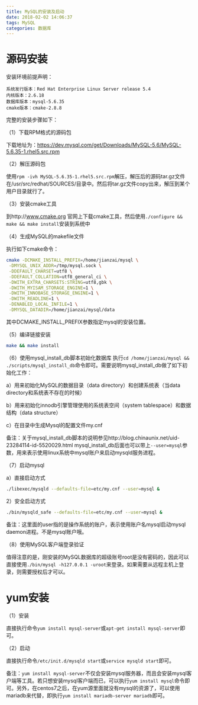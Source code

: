 ```yaml
---
title: MySQL的安装及启动
date: 2018-02-02 14:06:37
tags: MySQL
categories: 数据库
---
```


# 源码安装

安装环境前提声明：

	系统发行版本：Red Hat Enterprise Linux Server release 5.4
	内核版本：2.6.18
	数据库版本：mysql-5.6.35
	cmake版本：cmake-2.8.8

完整的安装步骤如下：

（1）下载RPM格式的源码包

下载地址为：https://dev.mysql.com/get/Downloads/MySQL-5.6/MySQL-5.6.35-1.rhel5.src.rpm

（2）解压源码包

使用`rpm -ivh MySQL-5.6.35-1.rhel5.src.rpm`解压，解压后的源码tar.gz文件在/usr/src/redhat/SOURCES/目录中。然后将tar.gz文件copy出来，解压到某个用户目录就行了。

（3）安装cmake工具

到http://www.cmake.org 官网上下载cmake工具，然后使用`./configure && make && make install`安装到系统中

（4）生成MySQL的makefile文件

执行如下cmake命令：

```bash
cmake -DCMAKE_INSTALL_PREFIX=/home/jianzai/mysql \
 -DMYSQL_UNIX_ADDR=/tmp/mysql.sock \
 -DDEFAULT_CHARSET=utf8 \
 -DDEFAULT_COLLATION=utf8_general_ci \
 -DWITH_EXTRA_CHARSETS:STRING=utf8,gbk \
 -DWITH_MYISAM_STORAGE_ENGINE=1 \
 -DWITH_INNOBASE_STORAGE_ENGINE=1 \
 -DWITH_READLINE=1 \
 -DENABLED_LOCAL_INFILE=1 \
 -DMYSQL_DATADIR=/home/jianzai/mysql/data
```

其中DCMAKE_INSTALL_PREFIX参数指定mysql的安装位置。

（5）编译链接安装

```bash
make && make install
```

（6）使用mysql_install_db脚本初始化数据库
执行`cd /home/jianzai/mysql && ./scripts/mysql_install_db`命令即可。需要说明mysql_install_db做了如下初始化工作：

a）用来初始化MySQL的数据目录（data directory）和创建系统表（当data directory和系统表不存在的时候）

b）用来初始化innodb引擎管理使用的系统表空间（system tablespace）和数据结构（data structure）

c）在目录中生成Mysql的配置文件my.cnf

备注：关于mysql_install_db脚本的说明参见http://blog.chinaunix.net/uid-23284114-id-5520029.html
mysql_install_db后面也可以带上`--user=mysql`参数，用来表示使用linux系统中mysql账户来启动mysqld服务进程。

（7）启动mysql

a）直接启动方式

```bash
./libexec/mysqld --defaults-file=etc/my.cnf --user=mysql &
```

2）安全启动方式

```bash
./bin/mysqld_safe --defaults-file=etc/my.cnf --user=mysql &
```

备注：这里面的user指的是操作系统的账户，表示使用账户名mysql启动mysql daemon进程。不是mysql账户哦。

（8）使用MySQL客户端登录验证

值得注意的是，刚安装的MySQL数据库的超级账号root是没有密码的，因此可以直接使用`./bin/mysql -h127.0.0.1 -uroot`来登录。如果需要从远程主机上登录，则需要授权后才可以。

# yum安装

（1）安装

直接执行命令`yum install mysql-server`或`apt-get install mysql-server`即可。

（2）启动

直接执行命令`/etc/init.d/mysqld start`或`service mysqld start`即可。

备注：`yum install mysql-server`不仅会安装mysql服务器，而且会安装mysql客户端等工具。若只想安装mysql客户端而已，可以执行`yum install mysql`命令即可。另外，在centos7之后，在yum源里面就没有mysql的资源了，可以使用mariadb来代替，即执行`yum install mariadb-server mariadb`即可。
